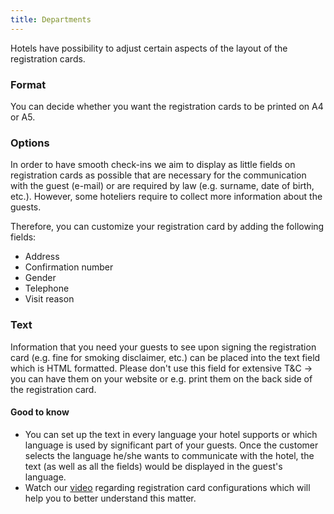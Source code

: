 ```yaml
---
title: Departments
---
```


Hotels have possibility to adjust certain aspects of the layout of the registration cards.

### Format
You can decide whether you want the registration cards to be printed on A4 or A5.

### Options
In order to have smooth check-ins we aim to display as little fields on registration cards as possible that are necessary for the communication with the guest (e-mail) or are required by law (e.g. surname, date of birth, etc.). However, some hoteliers require to collect more information about the guests.</p>
Therefore, you can customize your registration card by adding the following fields:<br/>
- Address<br/>
- Confirmation number<br/>
- Gender<br/>
- Telephone<br/>
- Visit reason<br/>

### Text
Information that you need your guests to see upon signing the registration card (e.g. fine for smoking disclaimer, etc.) can be placed into the text field which is HTML formatted. Please don't use this field for extensive T&C -> you can have them on your website or e.g. print them on the back side of the registration card.

#### Good to know
- You can set up the text in every language your hotel supports or which language is used by significant part of your guests. Once the customer selects the language he/she wants to communicate with the hotel, the text (as well as all the fields) would be displayed in the guest's language.
- Watch our [video](https://vimeo.com/205407149) regarding registration card configurations which will help you to better understand this matter.
